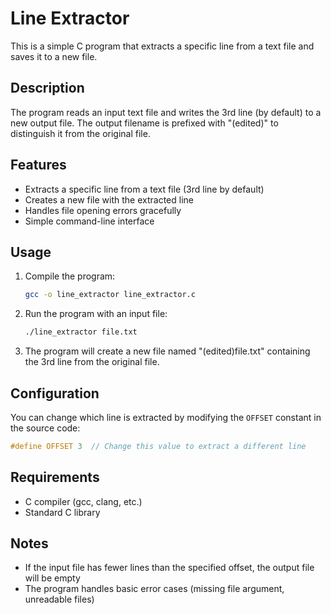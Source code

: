 # Line Extractor

This is a simple C program that extracts a specific line from a text file and saves it to a new file.

## Description

The program reads an input text file and writes the 3rd line (by default) to a new output file. The output filename is prefixed with "(edited)" to distinguish it from the original file.

## Features

- Extracts a specific line from a text file (3rd line by default)
- Creates a new file with the extracted line
- Handles file opening errors gracefully
- Simple command-line interface

## Usage

1. Compile the program:
   ```bash
   gcc -o line_extractor line_extractor.c
   ```

2. Run the program with an input file:
   ```bash
   ./line_extractor file.txt
   ```

3. The program will create a new file named "(edited)file.txt" containing the 3rd line from the original file.

## Configuration

You can change which line is extracted by modifying the `OFFSET` constant in the source code:
```c
#define OFFSET 3  // Change this value to extract a different line
```

## Requirements

- C compiler (gcc, clang, etc.)
- Standard C library

## Notes

- If the input file has fewer lines than the specified offset, the output file will be empty
- The program handles basic error cases (missing file argument, unreadable files)
